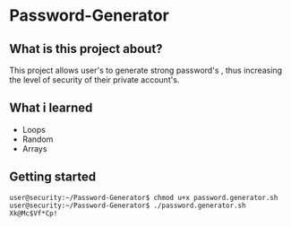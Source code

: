 # Password-Generator
## What is this project about?
This project allows user's to generate strong password's , thus increasing the level of security of their private account's.
## What i learned
- Loops
- Random
- Arrays
## Getting started
```console
user@security:~/Password-Generator$ chmod u+x password.generator.sh
user@security:~/Password-Generator$ ./password.generator.sh
Xk@Mc$Vf*Cp!
```